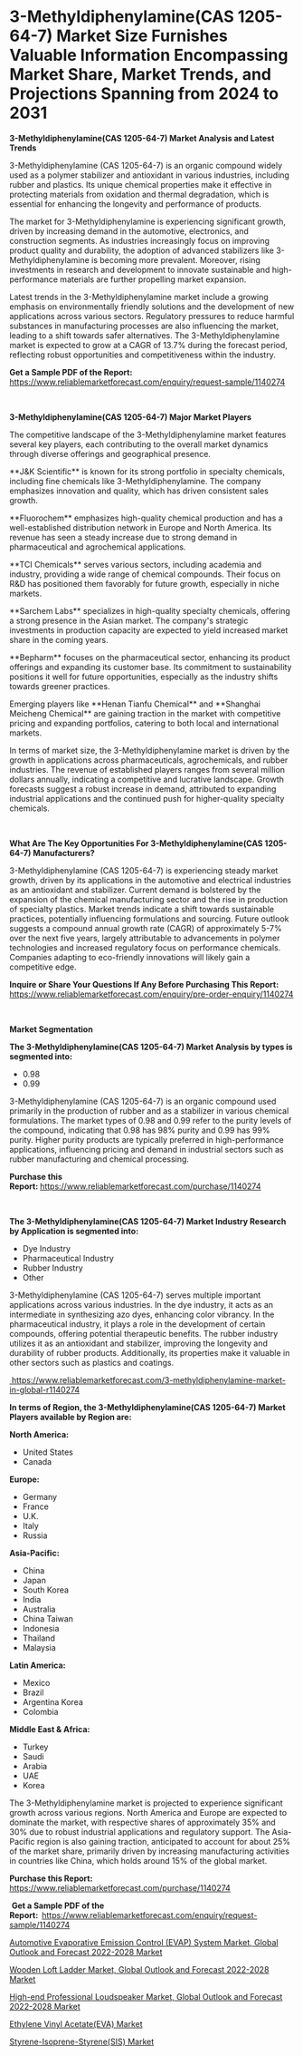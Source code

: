 <p><h1>3-Methyldiphenylamine(CAS 1205-64-7) Market Size Furnishes Valuable Information Encompassing Market Share, Market Trends, and Projections Spanning from 2024 to 2031</h1></p><p><strong>3-Methyldiphenylamine(CAS 1205-64-7) Market Analysis and Latest Trends</strong></p>
<p><p>3-Methyldiphenylamine (CAS 1205-64-7) is an organic compound widely used as a polymer stabilizer and antioxidant in various industries, including rubber and plastics. Its unique chemical properties make it effective in protecting materials from oxidation and thermal degradation, which is essential for enhancing the longevity and performance of products.</p><p>The market for 3-Methyldiphenylamine is experiencing significant growth, driven by increasing demand in the automotive, electronics, and construction segments. As industries increasingly focus on improving product quality and durability, the adoption of advanced stabilizers like 3-Methyldiphenylamine is becoming more prevalent. Moreover, rising investments in research and development to innovate sustainable and high-performance materials are further propelling market expansion.</p><p>Latest trends in the 3-Methyldiphenylamine market include a growing emphasis on environmentally friendly solutions and the development of new applications across various sectors. Regulatory pressures to reduce harmful substances in manufacturing processes are also influencing the market, leading to a shift towards safer alternatives. The 3-Methyldiphenylamine market is expected to grow at a CAGR of 13.7% during the forecast period, reflecting robust opportunities and competitiveness within the industry.</p></p>
<p><strong>Get a Sample PDF of the Report:&nbsp;</strong> <a href="https://www.reliablemarketforecast.com/enquiry/request-sample/1140274?utm_campaign=1127&utm_medium=2&utm_source=Github&utm_content=ia&utm_term=14102024&utm_id=3-methyldiphenylaminecas-1205-64-7">https://www.reliablemarketforecast.com/enquiry/request-sample/1140274</a></p>
<p>&nbsp;</p>
<p><strong>3-Methyldiphenylamine(CAS 1205-64-7) Major Market Players</strong></p>
<p><p>The competitive landscape of the 3-Methyldiphenylamine market features several key players, each contributing to the overall market dynamics through diverse offerings and geographical presence.</p><p>**J&K Scientific** is known for its strong portfolio in specialty chemicals, including fine chemicals like 3-Methyldiphenylamine. The company emphasizes innovation and quality, which has driven consistent sales growth. </p><p>**Fluorochem** emphasizes high-quality chemical production and has a well-established distribution network in Europe and North America. Its revenue has seen a steady increase due to strong demand in pharmaceutical and agrochemical applications.</p><p>**TCI Chemicals** serves various sectors, including academia and industry, providing a wide range of chemical compounds. Their focus on R&D has positioned them favorably for future growth, especially in niche markets.</p><p>**Sarchem Labs** specializes in high-quality specialty chemicals, offering a strong presence in the Asian market. The company's strategic investments in production capacity are expected to yield increased market share in the coming years.</p><p>**Bepharm** focuses on the pharmaceutical sector, enhancing its product offerings and expanding its customer base. Its commitment to sustainability positions it well for future opportunities, especially as the industry shifts towards greener practices.</p><p>Emerging players like **Henan Tianfu Chemical** and **Shanghai Meicheng Chemical** are gaining traction in the market with competitive pricing and expanding portfolios, catering to both local and international markets.</p><p>In terms of market size, the 3-Methyldiphenylamine market is driven by the growth in applications across pharmaceuticals, agrochemicals, and rubber industries. The revenue of established players ranges from several million dollars annually, indicating a competitive and lucrative landscape. Growth forecasts suggest a robust increase in demand, attributed to expanding industrial applications and the continued push for higher-quality specialty chemicals.</p></p>
<p>&nbsp;</p>
<p><strong>What Are The Key Opportunities For 3-Methyldiphenylamine(CAS 1205-64-7) Manufacturers?</strong></p>
<p><p>3-Methyldiphenylamine (CAS 1205-64-7) is experiencing steady market growth, driven by its applications in the automotive and electrical industries as an antioxidant and stabilizer. Current demand is bolstered by the expansion of the chemical manufacturing sector and the rise in production of specialty plastics. Market trends indicate a shift towards sustainable practices, potentially influencing formulations and sourcing. Future outlook suggests a compound annual growth rate (CAGR) of approximately 5-7% over the next five years, largely attributable to advancements in polymer technologies and increased regulatory focus on performance chemicals. Companies adapting to eco-friendly innovations will likely gain a competitive edge.</p></p>
<p><strong>Inquire or Share Your Questions If Any Before Purchasing This Report:</strong> <a href="https://www.reliablemarketforecast.com/enquiry/pre-order-enquiry/1140274?utm_campaign=1127&utm_medium=2&utm_source=Github&utm_content=ia&utm_term=14102024&utm_id=3-methyldiphenylaminecas-1205-64-7">https://www.reliablemarketforecast.com/enquiry/pre-order-enquiry/1140274</a></p>
<p>&nbsp;</p>
<p><strong>Market Segmentation</strong></p>
<p><strong>The 3-Methyldiphenylamine(CAS 1205-64-7) Market Analysis by types is segmented into:</strong></p>
<p><ul><li>0.98</li><li>0.99</li></ul></p>
<p><p>3-Methyldiphenylamine (CAS 1205-64-7) is an organic compound used primarily in the production of rubber and as a stabilizer in various chemical formulations. The market types of 0.98 and 0.99 refer to the purity levels of the compound, indicating that 0.98 has 98% purity and 0.99 has 99% purity. Higher purity products are typically preferred in high-performance applications, influencing pricing and demand in industrial sectors such as rubber manufacturing and chemical processing.</p></p>
<p><strong>Purchase this Report:&nbsp;</strong><a href="https://www.reliablemarketforecast.com/purchase/1140274?utm_campaign=1127&utm_medium=2&utm_source=Github&utm_content=ia&utm_term=14102024&utm_id=3-methyldiphenylaminecas-1205-64-7">https://www.reliablemarketforecast.com/purchase/1140274</a></p>
<p>&nbsp;</p>
<p><strong>The 3-Methyldiphenylamine(CAS 1205-64-7) Market Industry Research by Application is segmented into:</strong></p>
<p><ul><li>Dye Industry</li><li>Pharmaceutical Industry</li><li>Rubber Industry</li><li>Other</li></ul></p>
<p><p>3-Methyldiphenylamine (CAS 1205-64-7) serves multiple important applications across various industries. In the dye industry, it acts as an intermediate in synthesizing azo dyes, enhancing color vibrancy. In the pharmaceutical industry, it plays a role in the development of certain compounds, offering potential therapeutic benefits. The rubber industry utilizes it as an antioxidant and stabilizer, improving the longevity and durability of rubber products. Additionally, its properties make it valuable in other sectors such as plastics and coatings.</p></p>
<p><a href="https://www.reliablemarketforecast.com/3-methyldiphenylamine-market-in-global-r1140274?utm_campaign=1127&utm_medium=2&utm_source=Github&utm_content=ia&utm_term=14102024&utm_id=3-methyldiphenylaminecas-1205-64-7">&nbsp;https://www.reliablemarketforecast.com/3-methyldiphenylamine-market-in-global-r1140274</a></p>
<p><strong>In terms of Region, the 3-Methyldiphenylamine(CAS 1205-64-7) Market Players available by Region are:</strong></p>
<p>
    <p> <strong> North America: </strong>
        <ul>
            <li>United States</li>
            <li>Canada</li>
        </ul>
        </p> 
    <p> <strong> Europe: </strong>
        <ul>
            <li>Germany</li>
            <li>France</li>
            <li>U.K.</li>
            <li>Italy</li>
            <li>Russia</li>
        </ul>
        </p> 
    <p> <strong> Asia-Pacific: </strong>
        <ul>
            <li>China</li>
            <li>Japan</li>
            <li>South Korea</li>
            <li>India</li>
            <li>Australia</li>
            <li>China Taiwan</li>
            <li>Indonesia</li>
            <li>Thailand</li>
            <li>Malaysia</li>
        </ul>
        </p> 
    <p> <strong> Latin America: </strong>
        <ul>
            <li>Mexico</li>
            <li>Brazil</li>
            <li>Argentina Korea</li>
            <li>Colombia</li>
        </ul>
        </p> 
    <p> <strong> Middle East & Africa: </strong>
        <ul>
            <li>Turkey</li>
            <li>Saudi</li>
            <li>Arabia</li>
            <li>UAE</li>
            <li>Korea</li>
        </ul>
    </p>
    </p>
<p><p>The 3-Methyldiphenylamine market is projected to experience significant growth across various regions. North America and Europe are expected to dominate the market, with respective shares of approximately 35% and 30% due to robust industrial applications and regulatory support. The Asia-Pacific region is also gaining traction, anticipated to account for about 25% of the market share, primarily driven by increasing manufacturing activities in countries like China, which holds around 15% of the global market. </p></p>
<p><strong>Purchase this Report: </strong><a href="https://www.reliablemarketforecast.com/purchase/1140274?utm_campaign=1127&utm_medium=2&utm_source=Github&utm_content=ia&utm_term=14102024&utm_id=3-methyldiphenylaminecas-1205-64-7">https://www.reliablemarketforecast.com/purchase/1140274</a></p>
<p>&nbsp;<strong>Get a Sample PDF of the Report:&nbsp;&nbsp;</strong><a href="https://www.reliablemarketforecast.com/enquiry/request-sample/1140274?utm_campaign=1127&utm_medium=2&utm_source=Github&utm_content=ia&utm_term=14102024&utm_id=3-methyldiphenylaminecas-1205-64-7">https://www.reliablemarketforecast.com/enquiry/request-sample/1140274</a></p>
<p><strong></strong></p>
<p><p><a href="https://www.linkedin.com/pulse/driving-forces-global-automotive-evaporative-emission-control-vf7ef?utm_campaign=1127&utm_medium=2&utm_source=Github&utm_content=ia&utm_term=14102024&utm_id=3-methyldiphenylaminecas-1205-64-7">Automotive Evaporative Emission Control (EVAP) System Market, Global Outlook and Forecast 2022-2028 Market</a></p><p><a href="https://www.linkedin.com/pulse/disruption-innovation-wooden-loft-ladder-market-global-4xchf?utm_campaign=1127&utm_medium=2&utm_source=Github&utm_content=ia&utm_term=14102024&utm_id=3-methyldiphenylaminecas-1205-64-7">Wooden Loft Ladder Market, Global Outlook and Forecast 2022-2028 Market</a></p><p><a href="https://www.linkedin.com/pulse/competitive-intelligence-high-end-professional-loudspeaker-2crof?utm_campaign=1127&utm_medium=2&utm_source=Github&utm_content=ia&utm_term=14102024&utm_id=3-methyldiphenylaminecas-1205-64-7">High-end Professional Loudspeaker Market, Global Outlook and Forecast 2022-2028 Market</a></p><p><a href="https://github.com/halleabdon2v1s/Market-Research-Report-List-1/blob/main/ethylene-vinyl-acetateeva-market.md?utm_campaign=1127&utm_medium=2&utm_source=Github&utm_content=ia&utm_term=14102024&utm_id=3-methyldiphenylaminecas-1205-64-7">Ethylene Vinyl Acetate(EVA) Market</a></p><p><a href="https://github.com/nicoletavirag/Market-Research-Report-List-5/blob/main/styrene-isoprene-styrenesis-market.md?utm_campaign=1127&utm_medium=2&utm_source=Github&utm_content=ia&utm_term=14102024&utm_id=3-methyldiphenylaminecas-1205-64-7">Styrene-Isoprene-Styrene(SIS) Market</a></p></p>